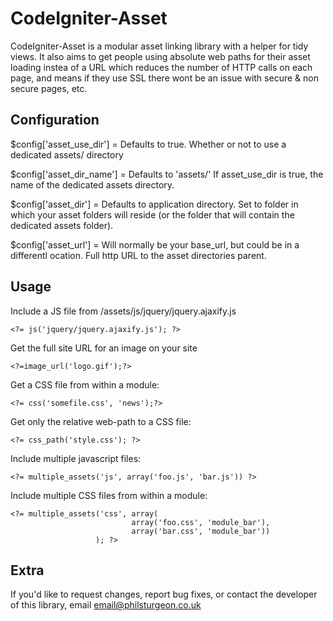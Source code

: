 CodeIgniter-Asset
================

CodeIgniter-Asset is a modular asset linking library with a helper for tidy views. It also aims to get people using absolute web paths for their asset loading instea of a URL which reduces the number of HTTP calls on each page, and means if they use SSL there wont be an issue with secure & non secure pages, etc.

Configuration
-------------

$config['asset_use_dir'] = Defaults to true. Whether or not to use a dedicated assets/ directory

$config['asset_dir_name'] = Defaults to 'assets/' If asset_use_dir is true, the name of the dedicated assets directory.

$config['asset_dir'] = Defaults to application directory. Set to folder in which your asset folders will reside (or the folder that will contain the dedicated assets folder).

$config['asset_url'] = Will normally be your base_url, but could be in a differentl ocation. Full http URL to the asset directories parent.

Usage
-----

Include a JS file from /assets/js/jquery/jquery.ajaxify.js

	<?= js('jquery/jquery.ajaxify.js'); ?>

Get the full site URL for an image on your site

	<?=image_url('logo.gif');?>

Get a CSS file from within a module:

	<?= css('somefile.css', 'news');?>

Get only the relative web-path to a CSS file:

	<?= css_path('style.css'); ?>

Include multiple javascript files:

    <?= multiple_assets('js', array('foo.js', 'bar.js')) ?>

Include multiple CSS files from within a module:

    <?= multiple_assets('css', array(
                               array('foo.css', 'module_bar'),
                               array('bar.css', 'module_bar'))
                       ); ?>
                   


Extra
-----

If you'd like to request changes, report bug fixes, or contact
the developer of this library, email <email@philsturgeon.co.uk>
